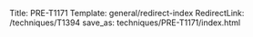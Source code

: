 Title: PRE-T1171
Template: general/redirect-index
RedirectLink: /techniques/T1394
save_as: techniques/PRE-T1171/index.html